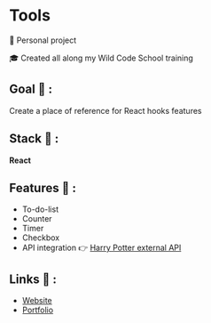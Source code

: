# Tools

<p>👩 Personal project</p>
<p>🎓 Created all along my Wild Code School training</p>

## Goal 🎯 :
Create a place of reference for React hooks features

## Stack 💎 :
**React**

## Features 📝 :
* To-do-list
* Counter
* Timer
* Checkbox
* API integration 👉 [Harry Potter external API](https://hp-api.herokuapp.com/api/characters)

## Links 🔗 :
* [Website](https://clepi-react.netlify.app/)
* [Portfolio](https://clemence-pirault.vercel.app/portfolio/tools)
